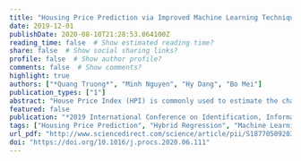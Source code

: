 ```yaml
---
title: "Housing Price Prediction via Improved Machine Learning Techniques"
date: 2019-12-01
publishDate: 2020-08-10T21:28:53.064100Z
reading_time: false  # Show estimated reading time?
share: false  # Show social sharing links?
profile: false  # Show author profile?
comments: false  # Show comments?
highlight: true
authors: ["*Quang Truong*", "Minh Nguyen", "Hy Dang", "Bo Mei"]
publication_types: ["1"]
abstract: "House Price Index (HPI) is commonly used to estimate the changes in housing price. Since housing price is strongly correlated to other factors such as location, area, population, it requires other information apart from HPI to predict individual housing price. There has been a considerably large number of papers adopting traditional machine learning approaches to predict housing prices accurately, but they rarely concern about the performance of individual models and neglect the less popular yet complex models. As a result, to explore various impacts of features on prediction methods, this paper will apply both traditional and advanced machine learning approaches to investigate the difference among several advanced models. This paper will also comprehensively validate multiple techniques in model implementation on regression and provide an optimistic result for housing price prediction."
featured: false
publication: "*2019 International Conference on Identification, Information and Knowledge in the Internet of Things (IIKI)*"
tags: ["Housing Price Prediction", "Hybrid Regression", "Machine Learning", "Stacked Generalization"]
url_pdf: "http://www.sciencedirect.com/science/article/pii/S1877050920316318"
doi: "https://doi.org/10.1016/j.procs.2020.06.111"
---
```


